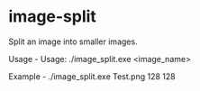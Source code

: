 # image-split

Split an image into smaller images.

Usage - Usage: ./image_split.exe <image_name> <width> <height>

Example - ./image_split.exe Test.png 128 128
